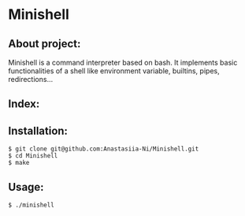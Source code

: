# Minishell

## About project:
Minishell is a command interpreter based on bash.
It implements basic functionalities of a shell like environment variable, builtins, pipes, redirections...

## Index:

## Installation:
```
$ git clone git@github.com:Anastasiia-Ni/Minishell.git
$ cd Minishell
$ make
```
## Usage:
`$ ./minishell` 
